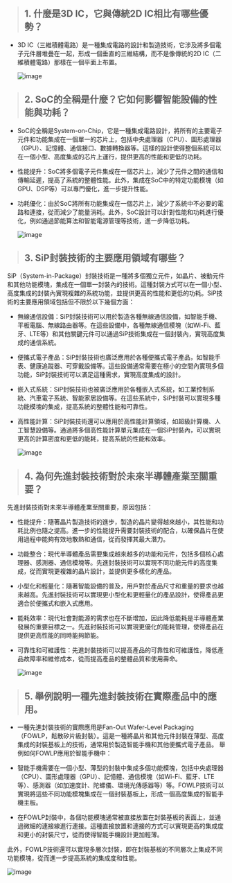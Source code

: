 > ## 1. **什麼是3D IC，它與傳統2D IC相比有哪些優勢？**
- 3D IC（三維積體電路）是一種集成電路的設計和製造技術，它涉及將多個電子元件層堆疊在一起，形成一個垂直的三維結構，而不是像傳統的2D IC（二維積體電路）那樣在一個平面上布置。
  
  ![image](https://github.com/His-Lin/ITEE2024/assets/144580635/2685d1cc-0231-4bb6-b620-39ca7f5c28d0)

> ## 2. **SoC的全稱是什麼？它如何影響智能設備的性能與功耗？**
- SoC的全稱是System-on-Chip，它是一種集成電路設計，將所有的主要電子元件和功能集成在一個單一的芯片上，包括中央處理器（CPU）、圖形處理器（GPU）、記憶體、通信接口、數據轉換器等。這樣的設計使得整個系統可以在一個小型、高度集成的芯片上運行，提供更高的性能和更低的功耗。


- 性能提升：SoC將多個電子元件集成在一個芯片上，減少了元件之間的通信和傳輸延遲，提高了系統的整體性能。此外，集成在SoC中的特定功能模塊（如GPU、DSP等）可以專門優化，進一步提升性能。

- 功耗優化：由於SoC將所有功能集成在一個芯片上，減少了系統中不必要的電路和連接，從而減少了能量消耗。此外，SoC設計可以針對性能和功耗進行優化，例如通過節能算法和智能電源管理等技術，進一步降低功耗。
  
  ![image](https://github.com/His-Lin/ITEE2024/assets/144580635/a6fb33de-0108-441b-87ff-b5565b88f69a)

> ## 3. **SiP封裝技術的主要應用領域有哪些？**
 SiP（System-in-Package）封裝技術是一種將多個獨立元件，如晶片、被動元件和其他功能模塊，集成在一個單一封裝內的技術。這種封裝方式可以在一個小型、高度集成的封裝內實現複雜的系統功能，並提供更高的性能和更低的功耗。SiP技術的主要應用領域包括但不限於以下幾個方面：

- 無線通信設備：SiP封裝技術可以用於製造各種無線通信設備，如智能手機、平板電腦、無線路由器等。在這些設備中，各種無線通信模塊（如Wi-Fi、藍牙、LTE等）和其他關鍵元件可以通過SiP技術集成在一個封裝內，實現高度集成的通信系統。

- 便攜式電子產品：SiP封裝技術也廣泛應用於各種便攜式電子產品，如智能手表、健康追蹤器、可穿戴設備等。這些設備通常需要在極小的空間內實現多個功能，SiP封裝技術可以滿足這種需求，實現高度集成的設計。

- 嵌入式系統：SiP封裝技術也被廣泛應用於各種嵌入式系統，如工業控制系統、汽車電子系統、智能家居設備等。在這些系統中，SiP封裝可以實現多種功能模塊的集成，提高系統的整體性能和可靠性。

- 高性能計算：SiP封裝技術還可以應用於高性能計算領域，如超級計算機、人工智慧設備等。通過將多個高性能計算單元集成在一個SiP封裝內，可以實現更高的計算密度和更低的能耗，提高系統的性能和效率。

  ![image](https://github.com/His-Lin/ITEE2024/assets/144580635/c3d69d4c-4e4f-4944-a902-774779cec08f)

> ## 4. **為何先進封裝技術對於未來半導體產業至關重要？**
 先進封裝技術對未來半導體產業至關重要，原因包括：

- 性能提升：隨著晶片製造技術的進步，製造的晶片變得越來越小，其性能和功耗比例也隨之提高。進一步的性能提升需要封裝技術的配合，以確保晶片在使用過程中能夠有效地散熱和通信，從而發揮其最大潛力。

- 功能整合：現代半導體產品需要集成越來越多的功能和元件，包括多個核心處理器、感測器、通信模塊等。先進封裝技術可以實現不同功能元件的高度集成，從而實現更複雜的晶片設計，並提供更多樣化的產品。

- 小型化和輕量化：隨著智能設備的普及，用戶對於產品尺寸和重量的要求也越來越高。先進封裝技術可以實現更小型化和更輕量化的產品設計，使得產品更適合於便攜式和嵌入式應用。

- 能耗效率：現代社會對能源的需求也在不斷增加，因此降低能耗是半導體產業發展的重要目標之一。先進封裝技術可以實現更優化的能耗管理，使得產品在提供更高性能的同時能夠節能。

- 可靠性和可維護性：先進封裝技術可以提高產品的可靠性和可維護性，降低產品故障率和維修成本，從而提高產品的整體品質和使用壽命。
  
  ![image](https://github.com/His-Lin/ITEE2024/assets/144580635/8b726140-6319-4e2a-b80d-972f540f67aa)

> ## 5. **舉例說明一種先進封裝技術在實際產品中的應用。**
- 一種先進封裝技術的實際應用是Fan-Out Wafer-Level Packaging（FOWLP，鬆散矽片級封裝）。這是一種將晶片和其他元件封裝在薄型、高度集成的封裝基板上的技術，通常用於製造智能手機和其他便攜式電子產品。
  舉例如何FOWLP應用於智能手機中：

- 智能手機需要在一個小型、薄型的封裝中集成多個功能模塊，包括中央處理器（CPU）、圖形處理器（GPU）、記憶體、通信模塊（如Wi-Fi、藍牙、LTE等）、感測器（如加速度計、陀螺儀、環境光傳感器等）等。FOWLP技術可以實現將這些不同功能模塊集成在一個封裝基板上，形成一個高度集成的智能手機主板。

- 在FOWLP封裝中，各個功能模塊通常被直接放置在封裝基板的表面上，並通過微細的連接線進行連接。這種直接放置和連接的方式可以實現更高的集成度和更小的封裝尺寸，從而使得智能手機設計更加輕薄。

此外，FOWLP技術還可以實現多層次封裝，即在封裝基板的不同層次上集成不同功能模塊，從而進一步提高系統的集成度和性能。

![image](https://github.com/His-Lin/ITEE2024/assets/144580635/329ffaec-894e-474a-82c3-9590ae249393)


